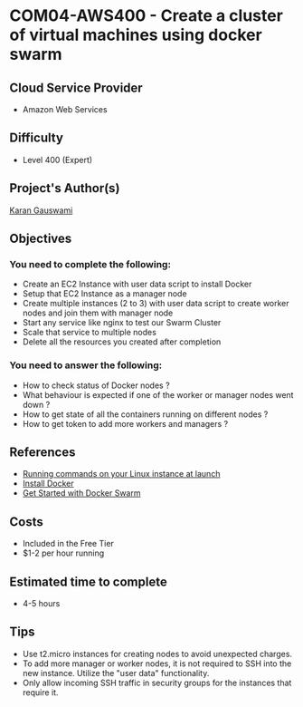 # COM04-AWS400 - Create a cluster of virtual machines using docker swarm

## Cloud Service Provider

- Amazon Web Services

## Difficulty

- Level 400 (Expert)

## Project's Author(s)

[Karan Gauswami](https://github.com/KaranGauswami)

## Objectives

### You need to complete the following:

- Create an EC2 Instance with user data script to install Docker
- Setup that EC2 Instance as a manager node
- Create multiple instances (2 to 3) with user data script to create worker nodes and join them with manager node
- Start any service like nginx to test our Swarm Cluster
- Scale that service to multiple nodes
- Delete all the resources you created after completion

### You need to answer the following:

- How to check status of Docker nodes ?
- What behaviour is expected if one of the worker or manager nodes went down ?
- How to get state of all the containers running on different nodes ?
- How to get token to add more workers and managers ?

## References

- [Running commands on your Linux instance at launch](https://docs.aws.amazon.com/AWSEC2/latest/UserGuide/user-data.html)
- [Install Docker](https://docs.docker.com/engine/install/ubuntu/)
- [Get Started with Docker Swarm](https://docs.docker.com/engine/swarm/swarm-tutorial)

## Costs

- Included in the Free Tier
- \$1-2 per hour running

## Estimated time to complete

- 4-5 hours

## Tips

- Use t2.micro instances for creating nodes to avoid unexpected charges.
- To add more manager or worker nodes, it is not required to SSH into the new instance. Utilize the "user data" functionality.
- Only allow incoming SSH traffic in security groups for the instances that require it.
